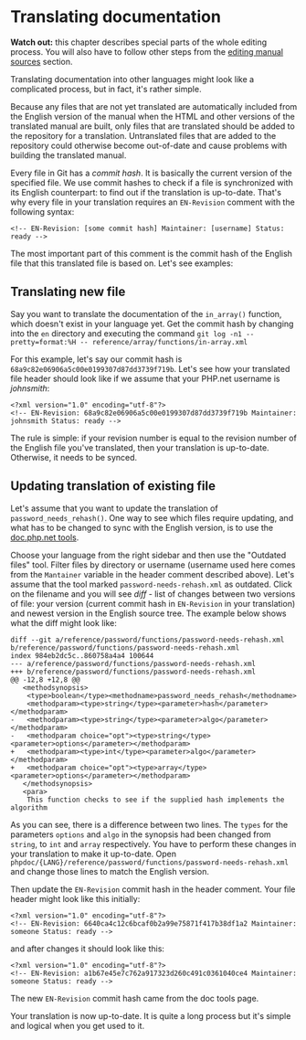 # Translating documentation

**Watch out:** this chapter describes special parts of the whole editing process.
You will also have to follow other steps from the [editing manual sources](editing.md) section.

Translating documentation into other languages might look like a complicated
process, but in fact, it's rather simple.

Because any files that are not yet translated are automatically included
from the English version of the manual when the HTML and other versions
of the translated manual are built, only files that are translated should
be added to the repository for a translation. Untranslated files that
are added to the repository could otherwise become out-of-date and cause
problems with building the translated manual.

Every file in Git has a *commit hash*. It is basically the current version of
the specified file. We use commit hashes to check if a file is synchronized with its
English counterpart: to find out if the translation is up-to-date. That's why every
file in your translation requires an `EN-Revision` comment with the following syntax:
```
<!-- EN-Revision: [some commit hash] Maintainer: [username] Status: ready -->
```
The most important part of this comment is the commit hash of the English file
that this translated file is based on. Let's see examples:

## Translating new file
Say you want to translate the documentation of the `in_array()` function, which
doesn't exist in your language yet. Get the commit hash by changing into the `en` directory and executing the command `git log -n1 --pretty=format:%H -- reference/array/functions/in-array.xml`

For this example, let's say our commit hash is `68a9c82e06906a5c00e0199307d87dd3739f719b`. Let's see how your translated file header
should look like if we assume that your PHP.net username is *johnsmith*:
```
<?xml version="1.0" encoding="utf-8"?>
<!-- EN-Revision: 68a9c82e06906a5c00e0199307d87dd3739f719b Maintainer: johnsmith Status: ready -->
```

The rule is simple: if your revision number is equal to the revision number of
the English file you've translated, then your translation is up-to-date.
Otherwise, it needs to be synced.

## Updating translation of existing file
Let's assume that you want to update the translation of `password_needs_rehash()`.
One way to see which files require updating, and what has to be
changed to sync with the English version, is to use the [doc.php.net tools](http://doc.php.net).

Choose your language from the right sidebar and then use the "Outdated files" tool.
Filter files by directory or username (username used here comes from the `Mantainer`
variable in the header comment described above). Let's assume that the tool marked
`password-needs-rehash.xml` as outdated. Click on the filename and you will see
*diff* - list of changes between two versions of file: your version (current
commit hash in `EN-Revision` in your translation) and newest version in the English source
tree. The example below shows what the diff might look like:

```
diff --git a/reference/password/functions/password-needs-rehash.xml b/reference/password/functions/password-needs-rehash.xml
index 984eb2dc5c..860758a4a4 100644
--- a/reference/password/functions/password-needs-rehash.xml
+++ b/reference/password/functions/password-needs-rehash.xml
@@ -12,8 +12,8 @@
   <methodsynopsis>
    <type>boolean</type><methodname>password_needs_rehash</methodname>
    <methodparam><type>string</type><parameter>hash</parameter></methodparam>
-   <methodparam><type>string</type><parameter>algo</parameter></methodparam>
-   <methodparam choice="opt"><type>string</type><parameter>options</parameter></methodparam>
+   <methodparam><type>int</type><parameter>algo</parameter></methodparam>
+   <methodparam choice="opt"><type>array</type><parameter>options</parameter></methodparam>
   </methodsynopsis>
   <para>
    This function checks to see if the supplied hash implements the algorithm
```

As you can see, there is a difference between two lines. The `types` for the
parameters `options` and `algo` in the synopsis had been changed from `string`,
to `int` and `array` respectively. You have to perform these changes in your
translation to make it up-to-date. Open `phpdoc/{LANG}/reference/password/functions/password-needs-rehash.xml`
and change those lines to match the English version.

Then update the `EN-Revision` commit hash in the header comment.
Your file header might look like this initially:
```
<?xml version="1.0" encoding="utf-8"?>
<!-- EN-Revision: 6640ca4c12c6bcaf0b2a99e75871f417b38df1a2 Maintainer: someone Status: ready -->
```
and after changes it should look like this:
```
<?xml version="1.0" encoding="utf-8"?>
<!-- EN-Revision: a1b67e45e7c762a917323d260c491c0361040ce4 Maintainer: someone Status: ready -->
```
The new `EN-Revision` commit hash came from the doc tools page.

Your translation is now up-to-date. It is quite a long process but it's simple
and logical when you get used to it.
